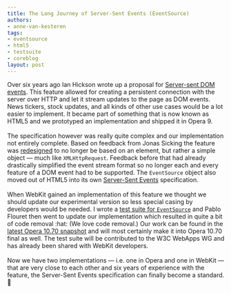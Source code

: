 ```yaml
---
title: The Long Journey of Server-Sent Events (EventSource)
authors:
- anne-van-kesteren
tags:
- eventsource
- html5
- testsuite
- coreblog
layout: post
---
```

Over six years ago Ian Hickson wrote up a proposal for <a href="http://ln.hixie.ch/?count=1&amp;start=1083167110">Server-sent DOM events</a>. This feature allowed for creating a persistent connection with the server over HTTP and let it stream updates to the page as DOM events. News tickers, stock updates, and all kinds of other use cases would be a lot easier to implement. It became part of something that is now known as HTML5 and we prototyped an implementation and shipped it in Opera 9.<br/><br/>The specification however was really quite complex and our implementation not entirely complete. Based on feedback from Jonas Sicking the feature was <a href="http://lists.whatwg.org/htdig.cgi/whatwg-whatwg.org/2009-February/018660.html" title="eventsource/RemoteEventSource wierdness">redesigned</a> to no longer be based on an element, but rather a simple object — much like <code>XMLHttpRequest</code>. Feedback before that had already drastically simplified the event stream format so no longer each and every feature of a DOM event had to be supported. The <code>EventSource</code> object also moved out of HTML5 into its own <a href="http://dev.w3.org/html5/eventsource/">Server-Sent Events</a> specification.<br/><br/>When WebKit gained an implementation of this feature we thought we should update our experimental version so less special casing by developers would be needed. I wrote a <a href="http://tc.labs.opera.com/apis/EventSource/">test suite for <code>EventSource</code></a> and Pablo Flouret then went to update our implementation which resulted in quite a bit of code removal :hat: (We love code removal.) Our work can be found in the <a href="http://my.opera.com/desktopteam/blog/2010/10/11/websockets">latest Opera 10.70 snapshot</a> and will most certainly make it into Opera 10.70 final as well. The test suite will be contributed to the W3C WebApps WG and has already been shared with WebKit developers.<br/><br/>Now we have two implementations — i.e. one in Opera and one in WebKit — that are very close to each other and six years of experience with the feature, the Server-Sent Events specification can finally become a standard. :beer:
